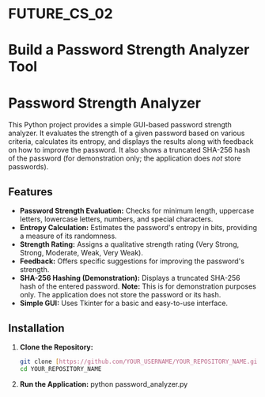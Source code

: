 # FUTURE_CS_02
# Build a Password Strength Analyzer Tool

# Password Strength Analyzer

This Python project provides a simple GUI-based password strength analyzer.  It evaluates the strength of a given password based on various criteria, calculates its entropy, and displays the results along with feedback on how to improve the password.  It also shows a truncated SHA-256 hash of the password (for demonstration only; the application does *not* store passwords).

## Features

* **Password Strength Evaluation:** Checks for minimum length, uppercase letters, lowercase letters, numbers, and special characters.
* **Entropy Calculation:** Estimates the password's entropy in bits, providing a measure of its randomness.
* **Strength Rating:** Assigns a qualitative strength rating (Very Strong, Strong, Moderate, Weak, Very Weak).
* **Feedback:** Offers specific suggestions for improving the password's strength.
* **SHA-256 Hashing (Demonstration):** Displays a truncated SHA-256 hash of the entered password.  **Note:** This is for demonstration purposes only.  The application does not store the password or its hash.
* **Simple GUI:** Uses Tkinter for a basic and easy-to-use interface.

## Installation

1. **Clone the Repository:**
   ```bash
   git clone [https://github.com/YOUR_USERNAME/YOUR_REPOSITORY_NAME.git](https://www.google.com/search?q=https://github.com/YOUR_USERNAME/YOUR_REPOSITORY_NAME.git)  # Replace with your repository URL
   cd YOUR_REPOSITORY_NAME

2. **Run the Application:**
   python password_analyzer.py
